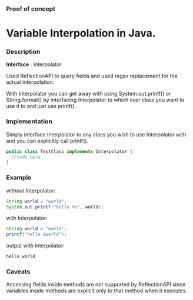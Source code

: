 ### Proof of concept
# Variable Interpolation in Java.

### Description
**Interface** :  Interpolator

Used ReflectionAPI to query fields and used regex replacement for the actual interpolation.

With Interpolator you can get away with using System.out.printf() or String.format() by interfacing Interpolator to which ever class you want to use it to and just use printf().

### Implementation
Simply interface Interpolator to any class you wish to use Interpolator with and you can explicitly call printf().
```java
public class TestClass implements Interpolator {
  //code here
}
```

### Example
without Interpolator:
```java
String world = "world";
System.out.printf("hello %s", world);
```

with Interpolator:
```java
String world = "world";
printf("hello $world");
```

output with Interpolator:
```java
hello world
```

### Caveats
Accessing fields inside methods are not supported by ReflectionAPI since variables inside methods are explicit only to that method when it executes.
